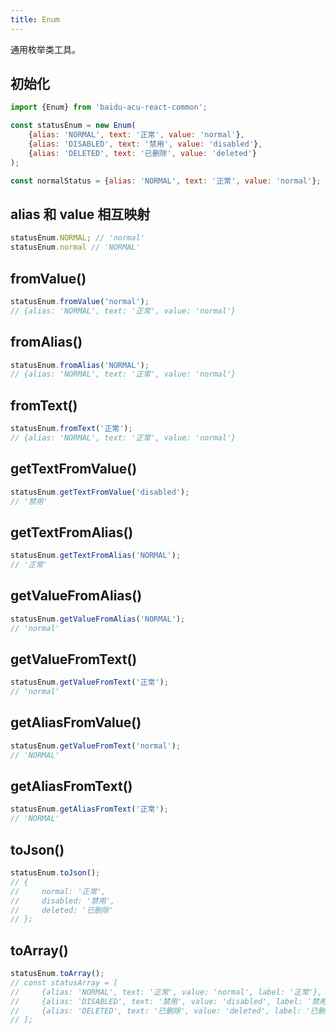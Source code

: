 ```yaml
---
title: Enum
---
```


通用枚举类工具。

## 初始化

```js
import {Enum} from 'baidu-acu-react-common';

const statusEnum = new Enum(
    {alias: 'NORMAL', text: '正常', value: 'normal'},
    {alias: 'DISABLED', text: '禁用', value: 'disabled'},
    {alias: 'DELETED', text: '已删除', value: 'deleted'}
);

const normalStatus = {alias: 'NORMAL', text: '正常', value: 'normal'};
```

## alias 和 value 相互映射

```js
statusEnum.NORMAL; // 'normal'
statusEnum.normal // 'NORMAL'
```

## fromValue()

```js
statusEnum.fromValue('normal');
// {alias: 'NORMAL', text: '正常', value: 'normal'}
```

## fromAlias()

```js
statusEnum.fromAlias('NORMAL');
// {alias: 'NORMAL', text: '正常', value: 'normal'}
```

## fromText()

```js
statusEnum.fromText('正常');
// {alias: 'NORMAL', text: '正常', value: 'normal'}
```

## getTextFromValue()

```js
statusEnum.getTextFromValue('disabled');
// '禁用'
```

## getTextFromAlias()

```js
statusEnum.getTextFromAlias('NORMAL');
// '正常'
```

## getValueFromAlias()

```js
statusEnum.getValueFromAlias('NORMAL');
// 'normal'
```

## getValueFromText()

```js
statusEnum.getValueFromText('正常');
// 'normal'
```

## getAliasFromValue()

```js
statusEnum.getValueFromText('normal');
// 'NORMAL'
```

## getAliasFromText()

```js
statusEnum.getAliasFromText('正常');
// 'NORMAL'
```

## toJson()

```js
statusEnum.toJson();
// {
//     normal: '正常',
//     disabled: '禁用',
//     deleted: '已删除'
// };
```

## toArray()

```js
statusEnum.toArray();
// const statusArray = [
//     {alias: 'NORMAL', text: '正常', value: 'normal', label: '正常'},
//     {alias: 'DISABLED', text: '禁用', value: 'disabled', label: '禁用'},
//     {alias: 'DELETED', text: '已删除', value: 'deleted', label: '已删除'}
// ];
```
